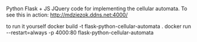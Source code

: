 Python Flask + JS JQuery code for implementing the cellular automata.
To see this in action: http://mdziezok.ddns.net:4000/

to run it yourself 
docker build -t flask-python-cellular-automata .
docker run --restart=always -p 4000:80 flask-python-cellular-automata

